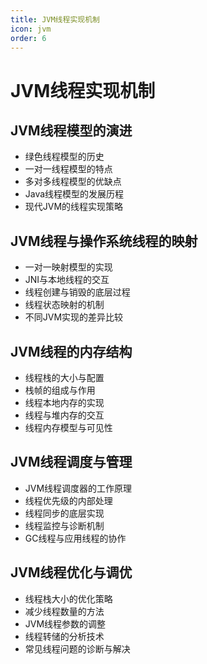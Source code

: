 ```yaml
---
title: JVM线程实现机制
icon: jvm
order: 6
---
```


# JVM线程实现机制

## JVM线程模型的演进

- 绿色线程模型的历史
- 一对一线程模型的特点
- 多对多线程模型的优缺点
- Java线程模型的发展历程
- 现代JVM的线程实现策略

## JVM线程与操作系统线程的映射

- 一对一映射模型的实现
- JNI与本地线程的交互
- 线程创建与销毁的底层过程
- 线程状态映射的机制
- 不同JVM实现的差异比较

## JVM线程的内存结构

- 线程栈的大小与配置
- 栈帧的组成与作用
- 线程本地内存的实现
- 线程与堆内存的交互
- 线程内存模型与可见性

## JVM线程调度与管理

- JVM线程调度器的工作原理
- 线程优先级的内部处理
- 线程同步的底层实现
- 线程监控与诊断机制
- GC线程与应用线程的协作

## JVM线程优化与调优

- 线程栈大小的优化策略
- 减少线程数量的方法
- JVM线程参数的调整
- 线程转储的分析技术
- 常见线程问题的诊断与解决
